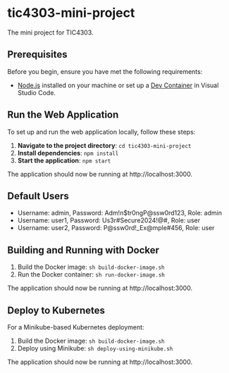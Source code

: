 # tic4303-mini-project

The mini project for TIC4303.

## Prerequisites

Before you begin, ensure you have met the following requirements:

- [Node.js](https://nodejs.org) installed on your machine or set up a [Dev Container](https://code.visualstudio.com/docs/devcontainers/containers) in Visual Studio Code.

## Run the Web Application

To set up and run the web application locally, follow these steps:

1. **Navigate to the project directory**: `cd tic4303-mini-project`
2. **Install dependencies**: `npm install`
3. **Start the application**: `npm start`

The application should now be running at http://localhost:3000.

## Default Users

- Username: admin, Password: Adm!n$tr0ngP@ssw0rd123, Role: admin
- Username: user1, Password: Us3r#Secure2024!@#, Role: user
- Username: user2, Password: P@ssw0rd!_Ex@mple#456, Role: user

## Building and Running with Docker

1. Build the Docker image: `sh build-docker-image.sh`
2. Run the Docker container: `sh run-docker-image.sh`

The application should now be running at http://localhost:3000.

## Deploy to Kubernetes

For a Minikube-based Kubernetes deployment:

1. Build the Docker image: `sh build-docker-image.sh`
2. Deploy using Minikube: `sh deploy-using-minikube.sh`

The application should now be running at http://localhost:3000.


